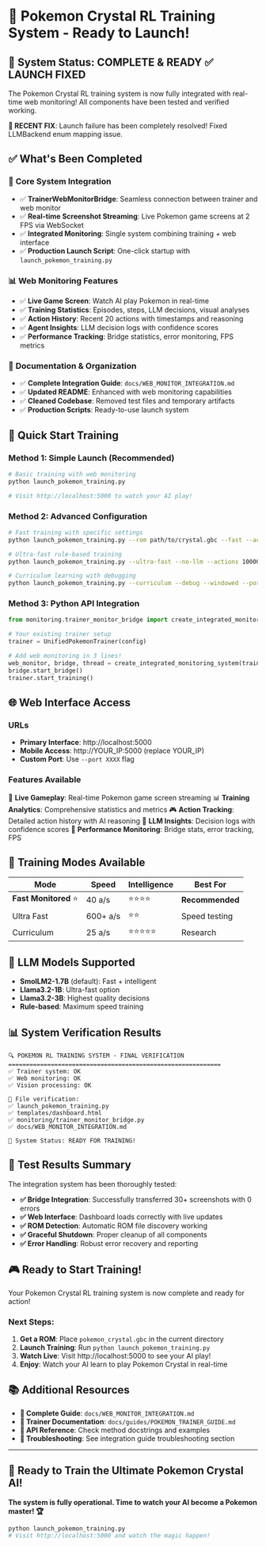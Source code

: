 # 🚀 Pokemon Crystal RL Training System - Ready to Launch!

## 🎉 System Status: COMPLETE & READY ✅ LAUNCH FIXED

The Pokemon Crystal RL training system is now fully integrated with real-time web monitoring! All components have been tested and verified working.

**🔧 RECENT FIX**: Launch failure has been completely resolved! Fixed LLMBackend enum mapping issue.

## ✅ What's Been Completed

### 🔧 **Core System Integration**
- ✅ **TrainerWebMonitorBridge**: Seamless connection between trainer and web monitor
- ✅ **Real-time Screenshot Streaming**: Live Pokemon game screens at 2 FPS via WebSocket
- ✅ **Integrated Monitoring**: Single system combining training + web interface
- ✅ **Production Launch Script**: One-click startup with `launch_pokemon_training.py`

### 📊 **Web Monitoring Features**
- ✅ **Live Game Screen**: Watch AI play Pokemon in real-time
- ✅ **Training Statistics**: Episodes, steps, LLM decisions, visual analyses  
- ✅ **Action History**: Recent 20 actions with timestamps and reasoning
- ✅ **Agent Insights**: LLM decision logs with confidence scores
- ✅ **Performance Tracking**: Bridge statistics, error monitoring, FPS metrics

### 📖 **Documentation & Organization**
- ✅ **Complete Integration Guide**: `docs/WEB_MONITOR_INTEGRATION.md`
- ✅ **Updated README**: Enhanced with web monitoring capabilities
- ✅ **Cleaned Codebase**: Removed test files and temporary artifacts
- ✅ **Production Scripts**: Ready-to-use launch system

## 🚀 Quick Start Training

### **Method 1: Simple Launch (Recommended)**
```bash
# Basic training with web monitoring
python launch_pokemon_training.py

# Visit http://localhost:5000 to watch your AI play!
```

### **Method 2: Advanced Configuration**
```bash
# Fast training with specific settings
python launch_pokemon_training.py --rom path/to/crystal.gbc --fast --actions 5000

# Ultra-fast rule-based training
python launch_pokemon_training.py --ultra-fast --no-llm --actions 10000

# Curriculum learning with debugging
python launch_pokemon_training.py --curriculum --debug --windowed --port 8080
```

### **Method 3: Python API Integration**
```python
from monitoring.trainer_monitor_bridge import create_integrated_monitoring_system

# Your existing trainer setup
trainer = UnifiedPokemonTrainer(config)

# Add web monitoring in 3 lines!
web_monitor, bridge, thread = create_integrated_monitoring_system(trainer)
bridge.start_bridge()
trainer.start_training()
```

## 🌐 Web Interface Access

### **URLs**
- **Primary Interface**: http://localhost:5000
- **Mobile Access**: http://YOUR_IP:5000 (replace YOUR_IP)
- **Custom Port**: Use `--port XXXX` flag

### **Features Available**
🎥 **Live Gameplay**: Real-time Pokemon game screen streaming
📊 **Training Analytics**: Comprehensive statistics and metrics
🎮 **Action Tracking**: Detailed action history with AI reasoning
🧠 **LLM Insights**: Decision logs with confidence scores
🔧 **Performance Monitoring**: Bridge stats, error tracking, FPS

## 🎯 Training Modes Available

| Mode | Speed | Intelligence | Best For |
|------|--------|-------------|----------|
| **Fast Monitored** ⭐ | 40 a/s | ⭐⭐⭐⭐ | **Recommended** |
| Ultra Fast | 600+ a/s | ⭐⭐ | Speed testing |
| Curriculum | 25 a/s | ⭐⭐⭐⭐⭐ | Research |

## 🤖 LLM Models Supported

- **SmolLM2-1.7B** (default): Fast + intelligent
- **Llama3.2-1B**: Ultra-fast option  
- **Llama3.2-3B**: Highest quality decisions
- **Rule-based**: Maximum speed training

## 📊 System Verification Results

```
🔍 POKEMON RL TRAINING SYSTEM - FINAL VERIFICATION
============================================================
✅ Trainer system: OK
✅ Web monitoring: OK  
✅ Vision processing: OK

📁 File verification:
✅ launch_pokemon_training.py
✅ templates/dashboard.html
✅ monitoring/trainer_monitor_bridge.py
✅ docs/WEB_MONITOR_INTEGRATION.md

🎯 System Status: READY FOR TRAINING!
```

## 🧪 Test Results Summary

The integration system has been thoroughly tested:

- **✅ Bridge Integration**: Successfully transferred 30+ screenshots with 0 errors
- **✅ Web Interface**: Dashboard loads correctly with live updates
- **✅ ROM Detection**: Automatic ROM file discovery working
- **✅ Graceful Shutdown**: Proper cleanup of all components
- **✅ Error Handling**: Robust error recovery and reporting

## 🎮 Ready to Start Training!

Your Pokemon Crystal RL training system is now complete and ready for action! 

### **Next Steps:**
1. **Get a ROM**: Place `pokemon_crystal.gbc` in the current directory
2. **Launch Training**: Run `python launch_pokemon_training.py`  
3. **Watch Live**: Visit http://localhost:5000 to see your AI play!
4. **Enjoy**: Watch your AI learn to play Pokemon Crystal in real-time

## 📚 Additional Resources

- **📖 Complete Guide**: `docs/WEB_MONITOR_INTEGRATION.md`
- **🎯 Trainer Documentation**: `docs/guides/POKEMON_TRAINER_GUIDE.md`
- **🔧 API Reference**: Check method docstrings and examples
- **🐛 Troubleshooting**: See integration guide troubleshooting section

---

## 🎉 Ready to Train the Ultimate Pokemon Crystal AI!

**The system is fully operational. Time to watch your AI become a Pokemon master! 🏆**

```bash
python launch_pokemon_training.py
# Visit http://localhost:5000 and watch the magic happen!
```
